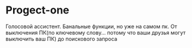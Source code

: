 # Progect-one
Голосовой ассистент. Банальные функции, но уже на самом пк. От выключения ПК(по ключевому слову... потому что ваши друзья могут выключить ваш ПК) до поискового запроса
